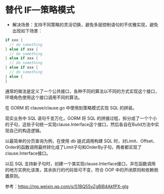 # 替代 IF—策略模式

- 解决场景：支持不同策略的灵活切换，避免多层控制语句的不优雅实现，避免出现如下场景：

```go
if xxx {
  // do something
} else if xxx {
  // do something
} else if xxx {
  // do something
} else if xxx {
  // do something
} else {
}
```

通常的做法是定义了一个公共接口，各种不同的算法以不同的方式实现这个接口，环境角色使用这个接口调用不同的算法。

在 GORM 的 clause/clause.go 中使用到策略模式实现 SQL 的拼装。

现实业务中 SQL 语句千变万化，GORM 将 SQL 的拼接过程，拆分成了一个个小的子句，这些子句统一实现clause.Interface这个接口，然后各自在Build方法中实现自己的构造逻辑。

以最简单的分页查询为例，在使用 db 链式调用构建 SQL 时，对Limit、Offset、Order的函数调用最终转化成了Limit子句和OrderBy子句，两者都实现了clause.Interface接口。

以后 SQL 支持新子句时，创建一个类实现clause.Interface接口，并在函数调用的地方实例化该类，其余执行的代码皆可不变，符合 OOP 中的开闭原则和依赖倒置原则。

参考：https://mp.weixin.qq.com/s/S1BQ55yZgBlB4AkfPX-gIg
